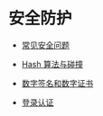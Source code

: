 # 安全防护



- [常见安全问题](常见安全问题.md)
- [Hash 算法与碰撞](Hash.md)

- [数字签名和数字证书](数字签名和数字证书.md)

- [登录认证](登录认证.md)